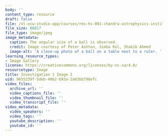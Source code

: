 ```yaml
---
body: ''
content_type: resource
draft: false
file: /ol-ocw-studio-app/courses/res-hs-001-chandra-astrophysics-institute/mithfh_chandra_inv1_bl_ang.jpg
file_size: 86817
file_type: image/jpeg
image_metadata:
  caption: The angular size of a ball is observed.
  credit: Image courtesy of Peter Ashton, Simba Kol, Shakib Ahmed
  image-alt: 'A close-up photo of a ball on a table next to a ruler. '
learning_resource_types:
- Image Gallery
license: https://creativecommons.org/licenses/by-nc-sa/4.0/
resourcetype: Image
title: Investigation 1 Image 2
uid: 9655239f-5deb-4862-b93a-2a63bb796efc
video_files:
  archive_url: ''
  video_captions_file: ''
  video_thumbnail_file: ''
  video_transcript_file: ''
video_metadata:
  video_speakers: ''
  video_tags: ''
  youtube_description: ''
  youtube_id: ''
---
```

